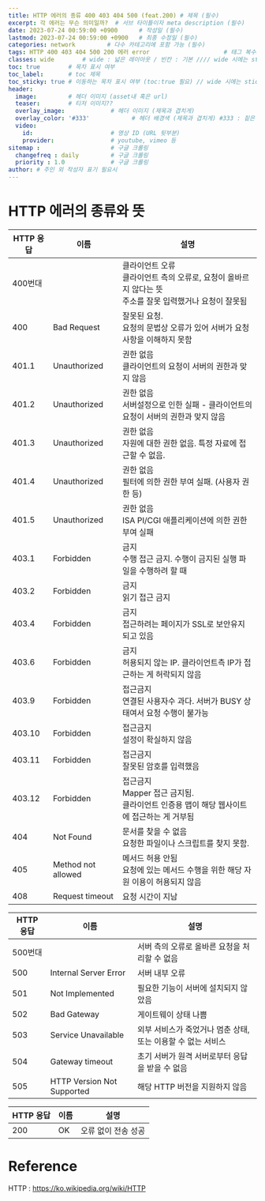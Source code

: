 ```yaml
---
title: HTTP 에러의 종류 400 403 404 500 (feat.200) # 제목 (필수)
excerpt: 각 에러는 무슨 의미일까?  # 서브 타이틀이자 meta description (필수)
date: 2023-07-24 00:59:00 +0900      # 작성일 (필수)
lastmod: 2023-07-24 00:59:00 +0900   # 최종 수정일 (필수)
categories: network         # 다수 카테고리에 포함 가능 (필수)
tags: HTTP 400 403 404 500 200 에러 error                     # 태그 복수개 가능 (필수)
classes: wide        # wide : 넓은 레이아웃 / 빈칸 : 기본 //// wide 시에는 sticky toc 불가
toc: true        # 목차 표시 여부
toc_label:       # toc 제목
toc_sticky: true # 이동하는 목차 표시 여부 (toc:true 필요) // wide 시에는 sticky toc 불가
header: 
  image:         # 헤더 이미지 (asset내 혹은 url)
  teaser:        # 티저 이미지??
  overlay_image:             # 헤더 이미지 (제목과 겹치게)
  overlay_color: '#333'            # 헤더 배경색 (제목과 겹치게) #333 : 짙은 회색 (필수)
  video:
    id:                      # 영상 ID (URL 뒷부분)
    provider:                # youtube, vimeo 등
sitemap :                    # 구글 크롤링
  changefreq : daily         # 구글 크롤링
  priority : 1.0             # 구글 크롤링
author: # 주인 외 작성자 표기 필요시
---
```

<!--postNo: 20230724_001-->

# HTTP 에러의 종류와 뜻  

|HTTP 응답|이름|설명|
|---|---|---|
|400번대||클라이언트 오류<br>클라이언트 측의 오류로, 요청이 올바르지 않다는 뜻<br>주소를 잘못 입력했거나 요청이 잘못됨|
|400|Bad Request|잘못된 요청.<br>요청의 문법상 오류가 있어 서버가 요청사항을 이해하지 못함|
|401.1|Unauthorized|권한 없음<br>클라이언트의 요청이 서버의 권한과 맞지 않음|
|401.2|Unauthorized|권한 없음<br>서버설정으로 인한 실패 - 클라이언트의 요청이 서버의 권한과 맞지 않음|
|401.3|Unauthorized|권한 없음<br>자원에 대한 권한 없음. 특정 자료에 접근할 수 없음.|
|401.4|Unauthorized|권한 없음<br>필터에 의한 권한 부여 실패. (사용자 권한 등)|
|401.5|Unauthorized|권한 없음<br>ISA PI/CGI 애플리케이션에 의한 권한부여 실패|
|403.1|Forbidden|금지<br>수행 접근 금지. 수행이 금지된 실행 파일을 수행하려 할 때|
|403.2|Forbidden|금지<br>읽기 접근 금지|
|403.4|Forbidden|금지<br>접근하려는 페이지가 SSL로 보안유지 되고 있음|
|403.6|Forbidden|금지<br>허용되지 않는 IP. 클라이언트측 IP가 접근하는 게 허락되지 않음|
|403.9|Forbidden|접근금지<br>연결된 사용자수 과다. 서버가 BUSY 상태여서 요청 수행이 불가능|
|403.10|Forbidden|접근금지<br>설정이 확실하지 않음|
|403.11|Forbidden|접근금지<br>잘못된 암호를 입력했음|
|403.12|Forbidden|접근금지<br>Mapper 접근 금지됨.<br>클라이언트 인증용 맵이 해당 웹사이트에 접근하는 게 거부됨|
|404|Not Found|문서를 찾을 수 없음<br>요청한 파일이나 스크립트를 찾지 못함.|
|405|Method not allowed|메서드 허용 안됨<br>요청에 있는 메서드 수행을 위한 해당 자원 이용이 허용되지 않음|
|408|Request timeout|요청 시간이 지남|


|HTTP 응답|이름|설명|
|---|---|---|
|500번대||서버 측의 오류로 올바른 요청을 처리할 수 없음|
|500|Internal Server Error|서버 내부 오류|
|501|Not Implemented|필요한 기능이 서버에 설치되지 않았음|
|502|Bad Gateway|게이트웨이 상태 나쁨|
|503|Service Unavailable|외부 서비스가 죽었거나 멈춘 상태, 또는 이용할 수 없는 서비스|
|504|Gateway timeout|초기 서버가 원격 서버로부터 응답을 받을 수 없음|
|505|HTTP Version Not Supported|해당 HTTP 버전을 지원하지 않음|

|HTTP 응답|이름|설명|
|---|---|---|
|200|OK|오류 없이 전송 성공|

# Reference

HTTP : https://ko.wikipedia.org/wiki/HTTP